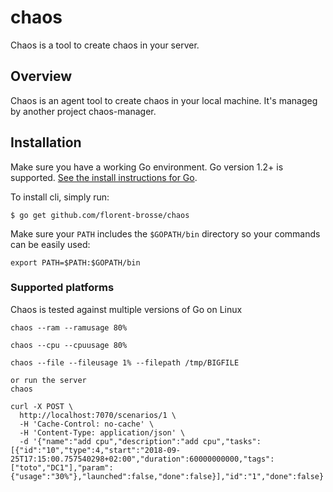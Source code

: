 chaos
===

Chaos is a tool to create chaos in your server.


## Overview

Chaos is an agent tool to create chaos in your local machine. It's manageg by another project chaos-manager.

## Installation

Make sure you have a working Go environment.  Go version 1.2+ is supported.  [See
the install instructions for Go](http://golang.org/doc/install.html).

To install cli, simply run:
```
$ go get github.com/florent-brosse/chaos
```

Make sure your `PATH` includes the `$GOPATH/bin` directory so your commands can
be easily used:
```
export PATH=$PATH:$GOPATH/bin
```

### Supported platforms

Chaos is tested against multiple versions of Go on Linux

```
chaos --ram --ramusage 80%
```
```
chaos --cpu --cpuusage 80%
```
```
chaos --file --fileusage 1% --filepath /tmp/BIGFILE

or run the server
chaos
```

```
curl -X POST \
  http://localhost:7070/scenarios/1 \
  -H 'Cache-Control: no-cache' \
  -H 'Content-Type: application/json' \
  -d '{"name":"add cpu","description":"add cpu","tasks":[{"id":"10","type":4,"start":"2018-09-25T17:15:00.757540298+02:00","duration":60000000000,"tags":["toto","DC1"],"param":{"usage":"30%"},"launched":false,"done":false}],"id":"1","done":false}'
```